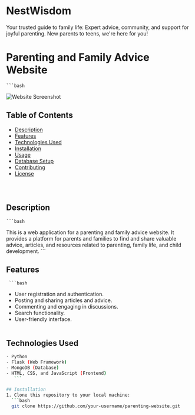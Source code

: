 # NestWisdom
Your trusted guide to family life: Expert advice, community, and support for joyful parenting. New parents to teens, we're here for you!

# Parenting and Family Advice Website
    ```bash
![Website Screenshot](screenshot.png)

## Table of Contents
- [Description](#description)
- [Features](#features)
- [Technologies Used](#technologies-used)
- [Installation](#installation)
- [Usage](#usage)
- [Database Setup](#database-setup)
- [Contributing](#contributing)
- [License](#license)
    ```

     
## Description
    ```bash
This is a web application for a parenting and family advice website. It provides a platform for parents and families to find and share valuable advice, articles, and resources related to parenting, family life, and child development.
    ```
    
## Features
     ```bash
- User registration and authentication.
- Posting and sharing articles and advice.
- Commenting and engaging in discussions.
- Search functionality.
- User-friendly interface.
    ```
    
## Technologies Used
 ```bash
- Python
- Flask (Web Framework)
- MongoDB (Database)
- HTML, CSS, and JavaScript (Frontend)
    ```
    
## Installation
1. Clone this repository to your local machine:
   ```bash
   git clone https://github.com/your-username/parenting-website.git
